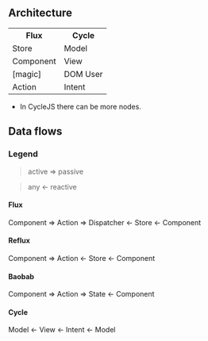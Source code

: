 ## Architecture
<table>
  <tr><th>Flux</th><th>Cycle</th></tr>
  <tr><td>Store</td><td>Model</td></tr>
  <tr><td>Component</td><td>View</td></tr>
  <tr><td>[magic]</td><td>DOM User</td></tr>  
  <tr><td>Action</td><td>Intent</td></tr>  
</table>

* In CycleJS there can be more nodes.

## Data flows

### Legend

> active => passive

> any <- reactive

#### Flux
  Component => Action => Dispatcher <- Store <- Component

#### Reflux
  Component => Action <- Store <- Component

#### Baobab
  Component => Action => State <- Component

#### Cycle
  Model <- View <- Intent <- Model
